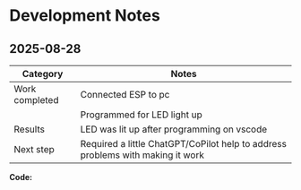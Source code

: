 # Development Notes

## 2025-08-28
| Category       | Notes |
|----------------|-------|
| Work completed |Connected ESP to pc|
|                |Programmed for LED light up|
| Results        |LED was lit up after programming on vscode|
| Next step      |Required a little ChatGPT/CoPilot help to address problems with making it work|

**Code:** 
